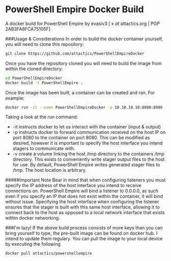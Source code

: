 # PowerShell Empire Docker Build
A docker build for PowerShell Empire by evasiv3 [ x *at* attactics.org | PGP 2AB3FA6FCA75105F]

###Usage & Considerations
In order to build the docker container yourself, you will need to clone this repository:
```sh
git clone https://github.com/attactics/PowerShellEmpireDocker
```
Once you have the repository cloned you will need to build the image from within the cloned directory:
```sh
cd PowerShellEmpireDocker
docker build -t PowerShellEmpire .
```
Once the image has been built, a container can be created and ran. For example:
```sh
docker run -it --name PowerShellEmpireDocker -p 10.10.10.10:8080:8080 -v /tmp:/tmp PowerShellEmpire
```
Taking a look at the run command:
*  -it instructs docker to let us interact with the container (input & output)
*  -p instructs docker to forward communication received on the host IP on port 8080 to the container on port 8080. This can be modified as desired, however it is important to specify the host interface you intend stagers to communicate with.
*  -v create a volume linking the host /tmp directory to the containers /tmp directory. This exists to conveniently write stager output files to the host for use. By default, PowerShell Empire writes generated stager files to /tmp. The host location is arbitrary.

#####Important Note
Bear in mind that when configuring listeners you must specify the IP address of the _host_ interface you intend to receive connections on. PowerShell Empire will bind a listener to 0.0.0.0, as such even if you specify an IP that does not exist within the container, it will bind without issue. Specifying the host interface when configuring the listener ensures that the stager is built with this same host interface, allowing it to connect back to the host as opposed to a local network interface that exists within docker networking.

###I'm lazy!
If the above build process consists of more keys than you can bring yourself to type, the pre-built image can be found on docker hub. I intend to update them regulary. You can pull the image to your local device by executing the following
```sh
docker pull attactics/powershellempire
```
